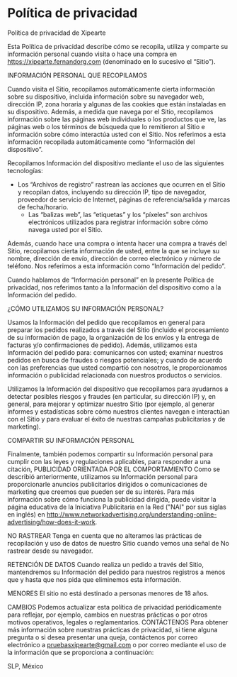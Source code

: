 # Política de privacidad

Política de privacidad de Xipearte

Esta Política de privacidad describe cómo se recopila, utiliza y comparte su información personal cuando visita o hace una compra en https://xipearte.fernandorg.com (denominado en lo sucesivo el “Sitio”).

INFORMACIÓN PERSONAL QUE RECOPILAMOS

Cuando visita el Sitio, recopilamos automáticamente cierta información sobre su dispositivo, incluida información sobre su navegador web, dirección IP, zona horaria y algunas de las cookies que están instaladas en su dispositivo. Además, a medida que navega por el Sitio, recopilamos información sobre las páginas web individuales o los productos que ve, las páginas web o los términos de búsqueda que lo remitieron al Sitio e información sobre cómo interactúa usted con el Sitio. Nos referimos a esta información recopilada automáticamente como “Información del dispositivo”.

Recopilamos Información del dispositivo mediante el uso de las siguientes tecnologías:

 
- Los “Archivos de registro” rastrean las acciones que ocurren en el Sitio y recopilan datos, incluyendo su dirección IP, tipo de navegador, proveedor de servicio de Internet, páginas de referencia/salida y marcas de fecha/horario.
    - Las “balizas web”, las “etiquetas” y los “píxeles” son archivos electrónicos utilizados para registrar información sobre cómo navega usted por el Sitio.
    
Además, cuando hace una compra o intenta hacer una compra a través del Sitio, recopilamos cierta información de usted, entre la que se incluye su nombre, dirección de envío, dirección de correo electrónico y número de teléfono.  Nos referimos a esta información como “Información del pedido”.


Cuando hablamos de “Información personal” en la presente Política de privacidad, nos referimos tanto a la Información del dispositivo como a la Información del pedido.

¿CÓMO UTILIZAMOS SU INFORMACIÓN PERSONAL?

Usamos la Información del pedido que recopilamos en general para preparar los pedidos realizados a través del Sitio (incluido el procesamiento de su información de pago, la organización de los envíos y la entrega de facturas y/o confirmaciones de pedido).  Además, utilizamos esta Información del pedido para: comunicarnos con usted;
examinar nuestros pedidos en busca de fraudes o riesgos potenciales; y cuando de acuerdo con las preferencias que usted compartió con nosotros, le proporcionamos información o publicidad relacionada con nuestros productos o servicios.

Utilizamos la Información del dispositivo que recopilamos para ayudarnos a detectar posibles riesgos y fraudes (en particular, su dirección IP) y, en general, para mejorar y optimizar nuestro Sitio (por ejemplo, al generar informes y estadísticas sobre cómo nuestros clientes navegan e interactúan con el Sitio y para evaluar el éxito de nuestras campañas publicitarias y de marketing).

COMPARTIR SU INFORMACIÓN PERSONAL


Finalmente, también podemos compartir su Información personal para cumplir con las leyes y regulaciones aplicables, para responder a una citación, 
PUBLICIDAD ORIENTADA POR EL COMPORTAMIENTO
Como se describió anteriormente, utilizamos su Información personal para proporcionarle anuncios publicitarios dirigidos o comunicaciones de marketing que creemos que pueden ser de su interés.  Para más información sobre cómo funciona la publicidad dirigida, puede visitar la página educativa de la Iniciativa Publicitaria en la Red ("NAI" por sus siglas en inglés) en http://www.networkadvertising.org/understanding-online-advertising/how-does-it-work.

NO RASTREAR
Tenga en cuenta que no alteramos las prácticas de recopilación y uso de datos de nuestro Sitio cuando vemos una señal de No rastrear desde su navegador.

RETENCIÓN DE DATOS
Cuando realiza un pedido a través del Sitio, mantendremos su Información del pedido para nuestros registros a menos que y hasta que nos pida que eliminemos esta información.

MENORES
El sitio no está destinado a personas menores de 18 años.

CAMBIOS
Podemos actualizar esta política de privacidad periódicamente para reflejar, por ejemplo, cambios en nuestras prácticas o por otros motivos operativos, legales o reglamentarios.
CONTÁCTENOS
Para obtener más información sobre nuestras prácticas de privacidad, si tiene alguna pregunta o si desea presentar una queja, contáctenos por correo electrónico a pruebasxipearte@gmail.com o por correo mediante el uso de la información que se proporciona a continuación:

SLP, México
